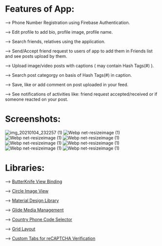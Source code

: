 # Features of App:
--> Phone Number Registration using Firebase Authentication.

--> Edit profile to add bio, profile image, profile name.

--> Search friends, relatives using the application.

--> Send/Accept friend request to users of app to add them in Friends list and see posts upload by them.

--> Upload image/video posts with captions ( may contain Hash Tags(#) ).

--> Search post categorgy on basis of Hash Tags(#) in caption.

--> Save, like or add comment on post uploaded in your feed.

--> See notifications of activities like: friend request accepted/received or if someone reacted on your post.

# Screenshots:
![img_20210104_232257 (1)](https://user-images.githubusercontent.com/48565759/103565874-1b750d80-4ee7-11eb-93f7-7b059faaaeb3.png)
![Webp net-resizeimage (1)](https://user-images.githubusercontent.com/48565759/103566440-064cae80-4ee8-11eb-9d01-e2275299ed90.png)
![Webp net-resizeimage (1)](https://user-images.githubusercontent.com/48565759/103566701-75c29e00-4ee8-11eb-83bf-14b70b3b17c3.png)
![Webp net-resizeimage (1)](https://user-images.githubusercontent.com/48565759/103566847-be7a5700-4ee8-11eb-8868-1d99bbd6f1b0.png)
![Webp net-resizeimage (1)](https://user-images.githubusercontent.com/48565759/103567176-524c2300-4ee9-11eb-8ea7-23f1d4a4e0ed.png)
![Webp net-resizeimage (1)](https://user-images.githubusercontent.com/48565759/103567301-94756480-4ee9-11eb-953a-f5e9a23ca8c0.png)
![Webp net-resizeimage (1)](https://user-images.githubusercontent.com/48565759/103567601-1b2a4180-4eea-11eb-8934-3c14b7e47eb6.png)
![Webp net-resizeimage (1)](https://user-images.githubusercontent.com/48565759/103567732-5af12900-4eea-11eb-93ea-457d116ef993.png)

# Libraries:
--> [ButterKnife View Binding](https://github.com/JakeWharton/butterknife)

--> [Circle Image View](https://github.com/hdodenhof/CircleImageView)

--> [Material Design Library](https://github.com/navasmdc/MaterialDesignLibrary)

--> [Glide Media Management](https://github.com/bumptech/glide)

--> [Country Phone Code Selector](https://github.com/hbb20/CountryCodePickerProject)

--> [Grid Layout](https://developer.android.com/jetpack/androidx/releases/gridlayout)

--> [Custom Tabs for reCAPTCHA Verification](https://developers.google.com/web/android/custom-tabs/implementation-guide)
